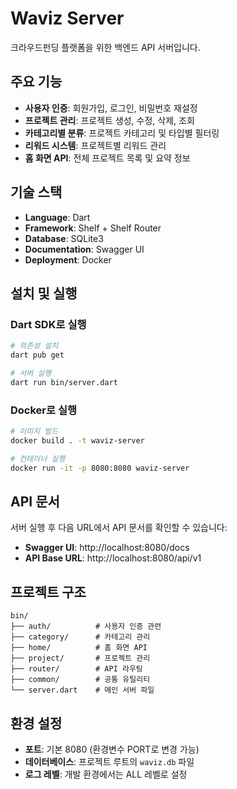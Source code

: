 # Waviz Server

크라우드펀딩 플랫폼을 위한 백엔드 API 서버입니다.

## 주요 기능

- **사용자 인증**: 회원가입, 로그인, 비밀번호 재설정
- **프로젝트 관리**: 프로젝트 생성, 수정, 삭제, 조회
- **카테고리별 분류**: 프로젝트 카테고리 및 타입별 필터링
- **리워드 시스템**: 프로젝트별 리워드 관리
- **홈 화면 API**: 전체 프로젝트 목록 및 요약 정보

## 기술 스택

- **Language**: Dart
- **Framework**: Shelf + Shelf Router
- **Database**: SQLite3
- **Documentation**: Swagger UI
- **Deployment**: Docker

## 설치 및 실행

### Dart SDK로 실행

```bash
# 의존성 설치
dart pub get

# 서버 실행
dart run bin/server.dart
```

### Docker로 실행

```bash
# 이미지 빌드
docker build . -t waviz-server

# 컨테이너 실행
docker run -it -p 8080:8080 waviz-server
```

## API 문서

서버 실행 후 다음 URL에서 API 문서를 확인할 수 있습니다:

- **Swagger UI**: http://localhost:8080/docs
- **API Base URL**: http://localhost:8080/api/v1

## 프로젝트 구조

```
bin/
├── auth/          # 사용자 인증 관련
├── category/      # 카테고리 관리
├── home/          # 홈 화면 API
├── project/       # 프로젝트 관리
├── router/        # API 라우팅
├── common/        # 공통 유틸리티
└── server.dart    # 메인 서버 파일
```

## 환경 설정

- **포트**: 기본 8080 (환경변수 PORT로 변경 가능)
- **데이터베이스**: 프로젝트 루트의 `waviz.db` 파일
- **로그 레벨**: 개발 환경에서는 ALL 레벨로 설정
